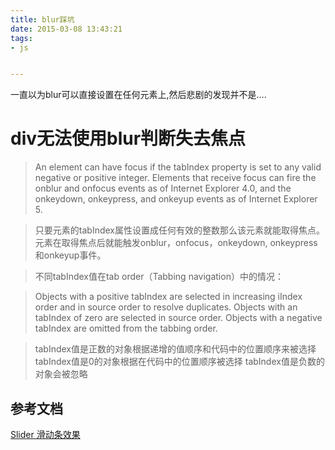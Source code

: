 ```yaml
---
title: blur踩坑
date: 2015-03-08 13:43:21
tags:
- js


---
```


一直以为blur可以直接设置在任何元素上,然后悲剧的发现并不是....
<!-- more -->



# div无法使用blur判断失去焦点

> An element can have focus if the tabIndex property is set to any valid negative or positive integer.
Elements that receive focus can fire the onblur and onfocus events as of Internet Explorer 4.0, and the onkeydown, onkeypress, and onkeyup events as of Internet Explorer 5.

> 只要元素的tabIndex属性设置成任何有效的整数那么该元素就能取得焦点。元素在取得焦点后就能触发onblur，onfocus，onkeydown, onkeypress和onkeyup事件。

> 不同tabIndex值在tab order（Tabbing navigation）中的情况：

> Objects with a positive tabIndex are selected in increasing iIndex order and in source order to resolve duplicates.
Objects with an tabIndex of zero are selected in source order. 
Objects with a negative tabIndex are omitted from the tabbing order.

> tabIndex值是正数的对象根据递增的值顺序和代码中的位置顺序来被选择
tabIndex值是0的对象根据在代码中的位置顺序被选择
tabIndex值是负数的对象会被忽略

## 参考文档
[Slider 滑动条效果](http://www.cnblogs.com/cloudgamer/archive/2008/12/24/Slider.html)

